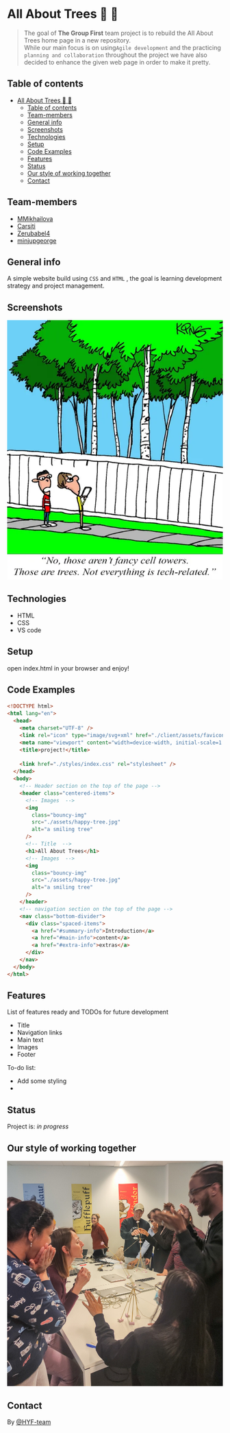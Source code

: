 # All About Trees :deciduous_tree: :cherry_blossom:

> The goal of **The Group First** team project is to rebuild the All About Trees
> home page in a new repository.  
> While our main focus is on using`Agile development` and the practicing
> `planning and collaboration` throughout the project we have also decided to
> enhance the given web page in order to make it pretty.

## Table of contents

- [All About Trees :deciduous_tree: :cherry_blossom:](#all-about-trees-deciduous_tree-cherry_blossom)
  - [Table of contents](#table-of-contents)
  - [Team-members](#team-members)
  - [General info](#general-info)
  - [Screenshots](#screenshots)
  - [Technologies](#technologies)
  - [Setup](#setup)
  - [Code Examples](#code-examples)
  - [Features](#features)
  - [Status](#status)
  - [Our style of working together](#our-style-of-working-together)
  - [Contact](#contact)

## Team-members

- [MMikhailova](https://github.com/MMikhailova)
- [Carsiti](https://github.com/Carsiti)
- [Zerubabel4](https://github.com/Zerubabel4)
- [minjupgeorge](https://github.com/minjupgeorge)

## General info

A simple website build using `CSS` and `HTML` , the goal is learning development
strategy and project management.

## Screenshots

![Example screenshot](public/2021-01-22-cell-trees-nl.webp)

## Technologies

- HTML
- CSS
- VS code

## Setup

open index.html in your browser and enjoy!

## Code Examples

```html
<!DOCTYPE html>
<html lang="en">
  <head>
    <meta charset="UTF-8" />
    <link rel="icon" type="image/svg+xml" href="./client/assets/favicon.ico" />
    <meta name="viewport" content="width=device-width, initial-scale=1.0" />
    <title>project!</title>

    <link href="./styles/index.css" rel="stylesheet" />
  </head>
  <body>
    <!-- Header section on the top of the page -->
    <header class="centered-items">
      <!-- Images  -->
      <img
        class="bouncy-img"
        src="./assets/happy-tree.jpg"
        alt="a smiling tree"
      />
      <!-- Title  -->
      <h1>All About Trees</h1>
      <!-- Images  -->
      <img
        class="bouncy-img"
        src="./assets/happy-tree.jpg"
        alt="a smiling tree"
      />
    </header>
    <!-- navigation section on the top of the page -->
    <nav class="bottom-divider">
      <div class="spaced-items">
        <a href="#summary-info">Introduction</a>
        <a href="#main-info">content</a>
        <a href="#extra-info">extras</a>
      </div>
    </nav>
  </body>
</html>
```

## Features

List of features ready and TODOs for future development

- Title
- Navigation links
- Main text
- Images
- Footer

To-do list:

- Add some styling
-

## Status

Project is: _in progress_

## Our style of working together

![alt](public/teamwork.jpg)

## Contact

By [@HYF-team](https://github.com/lab-brussels-1/)
